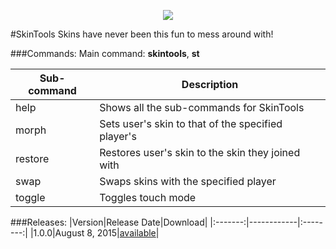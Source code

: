 <p align="center">
  <img src="https://raw.githubusercontent.com/Gamecrafter/PocketMine-Plugins/master/SkinTools/images/icon.png?raw=true"/>
</p>
#SkinTools
Skins have never been this fun to mess around with!

###Commands:
Main command: **skintools**, **st**

|Sub-command|Description|
|----|-----------|
|help|Shows all the sub-commands for SkinTools|
|morph|Sets user's skin to that of the specified player's|
|restore|Restores user's skin to the skin they joined with|
|swap|Swaps skins with the specified player|
|toggle|Toggles touch mode|

###Releases:
|Version|Release Date|Download|
|:-------:|------------|:--------:|
|1.0.0|August 8, 2015|[available](http://forums.pocketmine.net/plugins/skintools.1364/download?version=2607)|
